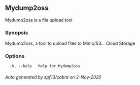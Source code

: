 ## Mydump2oss

Mydump2oss is a file upload tool

### Synopsis

Mydump2oss, a tool to upload files to MinIo/S3... Cloud Storage

### Options

```
  -h, --help   help for Mydump2oss
```

###### Auto generated by spf13/cobra on 2-Nov-2020
